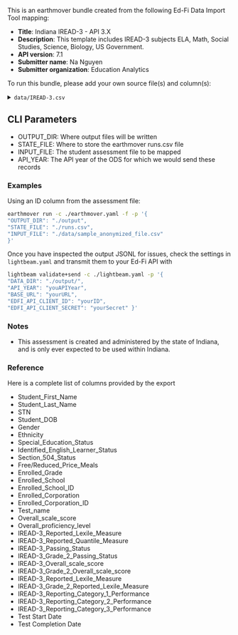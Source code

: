 This is an earthmover bundle created from the following Ed-Fi Data Import Tool mapping:
* **Title**: Indiana IREAD-3 - API 3.X
* **Description**: This template includes IREAD-3 subjects ELA, Math, Social Studies, Science, Biology, US Government.
* **API version**: 7.1
* **Submitter name**: Na Nguyen
* **Submitter organization**: Education Analytics

To run this bundle, please add your own source file(s) and column(s):
<details>
<summary><code>data/IREAD-3.csv</code></summary>
This bundle currently works with IREAD-3 scores as exported from CRS, as of SY 2024.  It has not yet been updated for the new Checkpoints format that is being piloted for SY 2025.  

</details>

## CLI Parameters
- OUTPUT_DIR: Where output files will be written
- STATE_FILE: Where to store the earthmover runs.csv file
- INPUT_FILE: The student assessment file to be mapped 
- API_YEAR: The API year of the ODS for which we would send these records

### Examples
Using an ID column from the assessment file:
```bash
earthmover run -c ./earthmover.yaml -f -p '{
"OUTPUT_DIR": "./output",
"STATE_FILE": "./runs.csv",
"INPUT_FILE": "./data/sample_anonymized_file.csv"
}'
```

Once you have inspected the output JSONL for issues, check the settings in `lightbeam.yaml` and transmit them to your Ed-Fi API with
```bash
lightbeam validate+send -c ./lightbeam.yaml -p '{
"DATA_DIR": "./output/",
"API_YEAR": "youAPIYear",
"BASE_URL": "yourURL",
"EDFI_API_CLIENT_ID": "yourID",
"EDFI_API_CLIENT_SECRET": "yourSecret" }'
```

### Notes
- This assessment is created and administered by the state of Indiana, and is only ever expected to be used within Indiana.

### Reference
Here is a complete list of columns provided by the export

- Student_First_Name
- Student_Last_Name
- STN
- Student_DOB
- Gender
- Ethnicity
- Special_Education_Status
- Identified_English_Learner_Status
- Section_504_Status
- Free/Reduced_Price_Meals
- Enrolled_Grade
- Enrolled_School
- Enrolled_School_ID
- Enrolled_Corporation
- Enrolled_Corporation_ID
- Test_name
- Overall_scale_score
- Overall_proficiency_level
- IREAD-3_Reported_Lexile_Measure
- IREAD-3_Reported_Quantile_Measure
- IREAD-3_Passing_Status
- IREAD-3_Grade_2_Passing_Status
- IREAD-3_Overall_scale_score
- IREAD-3_Grade_2_Overall_scale_score
- IREAD-3_Reported_Lexile_Measure
- IREAD-3_Grade_2_Reported_Lexile_Measure
- IREAD-3_Reporting_Category_1_Performance
- IREAD-3_Reporting_Category_2_Performance
- IREAD-3_Reporting_Category_3_Performance
- Test Start Date
- Test Completion Date